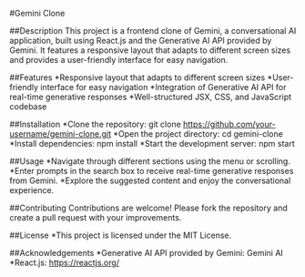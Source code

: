 #Gemini Clone

##Description
This project is a frontend clone of Gemini, a conversational AI application, built using React.js and the Generative AI API provided by Gemini. It features a responsive layout that adapts to different screen sizes and provides a user-friendly interface for easy navigation.


##Features
*Responsive layout that adapts to different screen sizes
*User-friendly interface for easy navigation
*Integration of Generative AI API for real-time generative responses
*Well-structured JSX, CSS, and JavaScript codebase

##Installation
*Clone the repository: git clone https://github.com/your-username/gemini-clone.git
*Open the project directory: cd gemini-clone
*Install dependencies: npm install
*Start the development server: npm start

##Usage
*Navigate through different sections using the menu or scrolling.
*Enter prompts in the search box to receive real-time generative responses from Gemini.
*Explore the suggested content and enjoy the conversational experience.

##Contributing
Contributions are welcome! Please fork the repository and create a pull request with your improvements.

##License
*This project is licensed under the MIT License.

##Acknowledgements
*Generative AI API provided by Gemini: Gemini AI
*React.js: https://reactjs.org/
